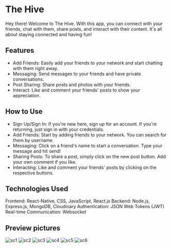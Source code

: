 # The Hive
Hey there! Welcome to The Hive. With this app, you can connect with your friends, chat with them, share posts, and interact with their content. It's all about staying connected and having fun!

## Features
* Add Friends: Easily add your friends to your network and start chatting with them right away.
* Messaging: Send messages to your friends and have private conversations.
* Post Sharing: Share posts and photos with your friends.
* Interact: Like and comment your friends' posts to show your appreciation.

## How to Use
* Sign Up/Sign In: If you're new here, sign up for an account. If you're returning, just sign in with your credentials.
* Add Friends: Start by adding friends to your network. You can search for them by username.
* Messaging: Click on a friend's name to start a conversation. Type your message and hit send!
* Sharing Posts: To share a post, simply click on the new post button. Add your own comment if you like.
* Interacting: Like and comment your friends' posts by clicking on the respective buttons.

## Technologies Used
Frontend: React-Native, CSS, JavaScript, React.js
Backend: Node.js, Express.js, MongoDB, Cloudinary
Authentication: JSON Web Tokens (JWT)
Real-time Communication: Websocket

## Preview pictures

![sc1](https://github.com/Samuliej/mobileChatApp/assets/103901865/f3178f94-7f24-4c96-8e55-f575ddead3d3)
![sc2](https://github.com/Samuliej/mobileChatApp/assets/103901865/0edc1bd5-cf89-4077-9f1d-f43cecc594db)
![sc3](https://github.com/Samuliej/mobileChatApp/assets/103901865/9d8ae022-d7e3-4d2b-a064-b457774fb6a2)
![sc4](https://github.com/Samuliej/mobileChatApp/assets/103901865/ea82b76b-c99f-4c16-a3ad-f2bb580bd8a3)
![sc5](https://github.com/Samuliej/mobileChatApp/assets/103901865/035206e0-9743-49cd-a445-7c50b8213818)
![sc6](https://github.com/Samuliej/mobileChatApp/assets/103901865/144ed880-3734-4e73-b19a-8b05e20433d5)
